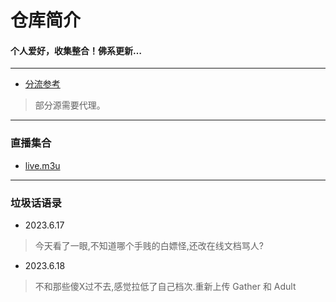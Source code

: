 
# 仓库简介
#### 个人爱好，收集整合！佛系更新…
---
* [分流参考](https://raw.githubusercontent.com/YanG-1989/list/main/IPTV.list)  
>部分源需要代理。  
---
### 直播集合
* [live.m3u](https://raw.githubusercontent.com/YanG-1989/m3u/main/live.m3u)  
---
### 垃圾话语录
* 2023.6.17
>今天看了一眼,不知道哪个手贱的白嫖怪,还改在线文档骂人?   
* 2023.6.18
>不和那些傻X过不去,感觉拉低了自己档次.重新上传 Gather 和 Adult  
